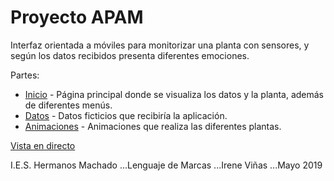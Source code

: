 # Proyecto APAM

Interfaz orientada a móviles para monitorizar una planta con sensores, y según los datos recibidos presenta diferentes emociones.

Partes:
* [Inicio](index.html) - Página principal donde se visualiza los datos y la planta, además de diferentes menús.
* [Datos](xml/datos.xml) - Datos ficticios que recibiría la aplicación.
* [Animaciones](css/plantas.css) - Animaciones que realiza las diferentes plantas.

[Vista en directo](http://apam-ivios.netlify.com)

I.E.S. Hermanos Machado
...Lenguaje de Marcas
...Irene Viñas
...Mayo 2019
